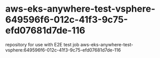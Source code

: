 # aws-eks-anywhere-test-vsphere-649596f6-012c-41f3-9c75-efd07681d7de-116
repository for use with E2E test job aws-eks-anywhere-test-vsphere:649596f6-012c-41f3-9c75-efd07681d7de-116
